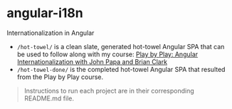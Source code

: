 # angular-i18n
Internationalization in Angular

- `/hot-towel/` is a clean slate, generated hot-towel Angular SPA that can be used to follow along with my course: [Play by Play: Angular Internationalization with John Papa and Brian Clark](http://jpapa.me/pbpi18nclark)
- `/hot-towel-done/` is the completed hot-towel Angular SPA that resulted from the Play by Play course.
> Instructions to run each project are in their corresponding README.md file.
